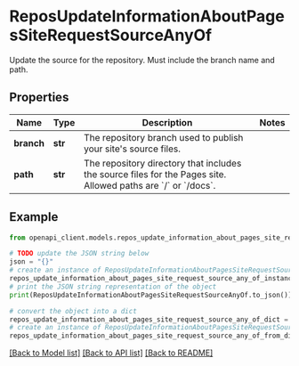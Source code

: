 # ReposUpdateInformationAboutPagesSiteRequestSourceAnyOf

Update the source for the repository. Must include the branch name and path.

## Properties

Name | Type | Description | Notes
------------ | ------------- | ------------- | -------------
**branch** | **str** | The repository branch used to publish your site&#39;s source files. | 
**path** | **str** | The repository directory that includes the source files for the Pages site. Allowed paths are &#x60;/&#x60; or &#x60;/docs&#x60;. | 

## Example

```python
from openapi_client.models.repos_update_information_about_pages_site_request_source_any_of import ReposUpdateInformationAboutPagesSiteRequestSourceAnyOf

# TODO update the JSON string below
json = "{}"
# create an instance of ReposUpdateInformationAboutPagesSiteRequestSourceAnyOf from a JSON string
repos_update_information_about_pages_site_request_source_any_of_instance = ReposUpdateInformationAboutPagesSiteRequestSourceAnyOf.from_json(json)
# print the JSON string representation of the object
print(ReposUpdateInformationAboutPagesSiteRequestSourceAnyOf.to_json())

# convert the object into a dict
repos_update_information_about_pages_site_request_source_any_of_dict = repos_update_information_about_pages_site_request_source_any_of_instance.to_dict()
# create an instance of ReposUpdateInformationAboutPagesSiteRequestSourceAnyOf from a dict
repos_update_information_about_pages_site_request_source_any_of_from_dict = ReposUpdateInformationAboutPagesSiteRequestSourceAnyOf.from_dict(repos_update_information_about_pages_site_request_source_any_of_dict)
```
[[Back to Model list]](../README.md#documentation-for-models) [[Back to API list]](../README.md#documentation-for-api-endpoints) [[Back to README]](../README.md)


